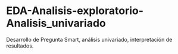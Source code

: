 # EDA-Analisis-exploratorio-Analisis_univariado
Desarrollo de Pregunta Smart, análisis univariado, interpretación de resultados.
